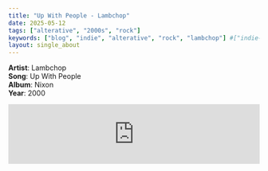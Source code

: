 ```yaml
---
title: "Up With People - Lambchop"
date: 2025-05-12
tags: ["alterative", "2000s", "rock"] 
keywords: ["blog", "indie", "alterative", "rock", "lambchop"] #["indie-rock", "alterative", "rock", "lo-fi", "new", "60s", "70s", "80s", "90s", "2000s", "2010s", "2020s"]
layout: single_about
---
```


**Artist**: Lambchop \
**Song**: Up With People\
**Album**: Nixon \
**Year**: 2000

<iframe style="border: 0; width: 100%; height: 120px;" src="https://bandcamp.com/EmbeddedPlayer/album=2355122649/size=large/bgcol=ffffff/linkcol=0687f5/license_id=23/tracklist=false/artwork=small/track=2182558708/transparent=true/" seamless><a href="https://lambchop.bandcamp.com/album/nixon-reissue">Nixon (Reissue) by Lambchop</a></iframe>